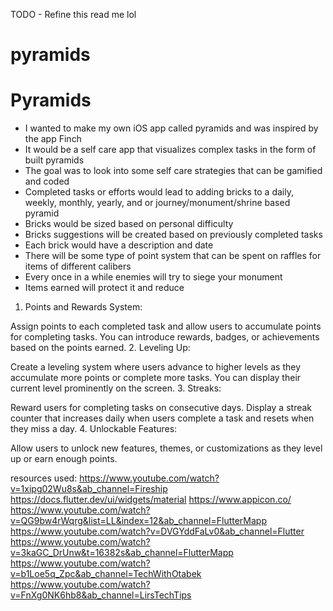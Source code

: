 TODO - Refine this read me lol
# pyramids

###
# **Pyramids**
- I wanted to make my own iOS app called pyramids and was inspired by the app Finch
- It would be a self care app that visualizes complex tasks in the form of built pyramids
- The goal was to look into some self care strategies that can be gamified and coded
- Completed tasks or efforts would lead to adding bricks to a daily, weekly, monthly, yearly, and or journey/monument/shrine based pyramid
- Bricks would be sized based on personal difficulty
- Bricks suggestions will be created based on previously completed tasks
- Each brick would have a description and date
- There will be some type of point system that can be spent on raffles for items of different calibers
- Every once in a while enemies will try to siege your monument
- Items earned will protect it and reduce

1. Points and Rewards System:

Assign points to each completed task and allow users to accumulate points for completing tasks. You can introduce rewards, badges, or achievements based on the points earned.
2. Leveling Up:

Create a leveling system where users advance to higher levels as they accumulate more points or complete more tasks. You can display their current level prominently on the screen.
3. Streaks:

Reward users for completing tasks on consecutive days. Display a streak counter that increases daily when users complete a task and resets when they miss a day.
4. Unlockable Features:

Allow users to unlock new features, themes, or customizations as they level up or earn enough points.

resources used:
https://www.youtube.com/watch?v=1xipg02Wu8s&ab_channel=Fireship
https://docs.flutter.dev/ui/widgets/material
https://www.appicon.co/
https://www.youtube.com/watch?v=QG9bw4rWqrg&list=LL&index=12&ab_channel=FlutterMapp
https://www.youtube.com/watch?v=DVGYddFaLv0&ab_channel=Flutter
https://www.youtube.com/watch?v=3kaGC_DrUnw&t=16382s&ab_channel=FlutterMapp
https://www.youtube.com/watch?v=b1Loe5q_Zpc&ab_channel=TechWithOtabek
https://www.youtube.com/watch?v=FnXg0NK6hb8&ab_channel=LirsTechTips